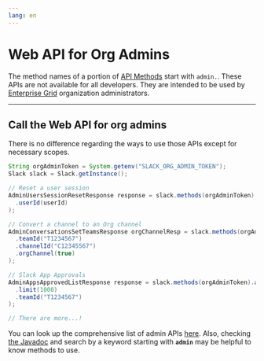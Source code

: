 ```yaml
---
lang: en
---
```


# Web API for Org Admins

The method names of a portion of [API Methods](https://docs.slack.dev/reference/methods) start with `admin.`. These APIs are not available for all developers. They are intended to be used by [Enterprise Grid](https://docs.slack.dev/enterprise-grid/) organization administrators. 

---
## Call the Web API for org admins

There is no difference regarding the ways to use those APIs except for necessary scopes.

```java
String orgAdminToken = System.getenv("SLACK_ORG_ADMIN_TOKEN");
Slack slack = Slack.getInstance();

// Reset a user session
AdminUsersSessionResetResponse response = slack.methods(orgAdminToken).adminUsersSessionReset(r -> r
  .userId(userId)
);

// Convert a channel to an Org channel
AdminConversationsSetTeamsResponse orgChannelResp = slack.methods(orgAdminToken).adminConversationsSetTeams(r -> r
  .teamId("T1234567")
  .channelId("C12345567")
  .orgChannel(true)
);

// Slack App Approvals
AdminAppsApprovedListResponse response = slack.methods(orgAdminToken).adminAppsApprovedList(r -> r
  .limit(1000)
  .teamId("T1234567")
);

// There are more...!
```

You can look up the comprehensive list of admin APIs [here](https://docs.slack.dev/admins/). Also, checking [the Javadoc](https://oss.sonatype.org/service/local/repositories/releases/archive/com/slack/api/slack-api-client/sdkLatestVersion/slack-api-client-sdkLatestVersion-javadoc.jar/!/com/slack/api/methods/MethodsClient.html) and search by a keyword starting with **`admin`** may be helpful to know methods to use.
